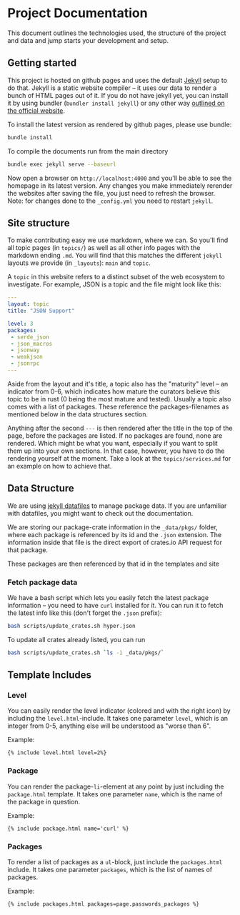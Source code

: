 # Project Documentation

This document outlines the technologies used, the structure of the project and data and jump starts your development and setup.

## Getting started

This project is hosted on github pages and uses the default [Jekyll](http://www.jekyll.rb) setup to do that. Jekyll is a static website compiler – it uses our data to render a bunch of HTML pages out of it. If you do not have jekyll yet, you can install it by using bundler (`bundler install jekyll`) or any other way [outlined on the official website](http://jekyllrb.com/docs/installation/).

To install the latest version as rendered by github pages, please use bundle:

```bash
bundle install
```

To compile the documents run from the main directory

```bash
bundle exec jekyll serve --baseurl
```

Now open a browser on `http://localhost:4000` and you'll be able to see the homepage in its latest version. Any changes you make immediately rerender the websites after saving the file, you just need to refresh the browser. Note: for changes done to the `_config.yml` you need to restart `jekyll`.

## Site structure

To make contributing easy we use markdown, where we can. So you'll find all topic pages (in `topics/`) as well as all other info pages with the markdown ending `.md`. You will find that this matches the different `jekyll` layouts we provide (in `_layouts`): `main` and `topic`.

A `topic` in this website refers to a distinct subset of the web ecosystem to investigate. For example, JSON is a topic and the file might look like this:

```yaml
---
layout: topic
title: "JSON Support"

level: 3
packages:
 - serde_json
 - json_macros
 - jsonway
 - weakjson
 - jsonrpc
---
```

Aside from the layout and it's title, a topic also has the "maturity" level – an indicator from 0-6, which indicates how mature the curators believe this topic to be in rust (0 being the most mature and tested). Usually a topic also comes with a list of packages. These reference the packages-filenames as mentioned below in the data structures section.

Anything after the second `---` is then rendered after the title in the top of the page, before the packages are listed. If no packages are found, none are rendered. Which might be what you want, especially if you want to split them up into your own sections. In that case, however, you have to do the rendering yourself at the moment. Take a look at the `topics/services.md` for an example on how to achieve that.


## Data Structure

We are using [jekyll datafiles](http://jekyllrb.com/docs/datafiles/) to manage package data. If you are unfamiliar with datafiles, you might want to check out the documentation.

We are storing our package-crate information in the `_data/pkgs/` folder, where each package is referenced by its id and the `.json` extension. The information inside that file is the direct export of crates.io API request for that package.

These packages are then referenced by that id in the templates and site

### Fetch package data

We have a bash script which lets you easily fetch the latest package information – you need to have `curl` installed for it. You can run it to fetch the latest info like this (don't forget the `.json` prefix):

```bash
bash scripts/update_crates.sh hyper.json
```

To update all crates already listed, you can run

```bash
bash scripts/update_crates.sh `ls -1 _data/pkgs/`
```


## Template Includes

### Level

You can easily render the level indicator (colored and with the right icon) by including the `level.html`-include. It takes one parameter `level`, which is an integer from 0-5, anything else will be understood as "worse than 6".

Example:

```liquid
{% include level.html level=2%}
```


### Package

You can render the package-`li`-element at any point by just including the `package.html` template. It takes one parameter `name`, which is the name of the package in question.

Example:

```liquid
{% include package.html name='curl' %}
```

### Packages

To render a list of packages as a `ul`-block, just include the `packages.html` include. It takes one parameter `packages`, which is the list of names of packages.

Example:

```liquid
{% include packages.html packages=page.passwords_packages %}
```
